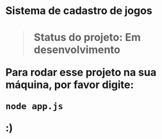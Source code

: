 <h1>Sistema de cadastro de jogos <h1> 
  
  > Status do projeto: Em desenvolvimento 
  
  Para rodar esse projeto na sua máquina, por favor digite: 
  
  ```
  node app.js
  ```
:)
